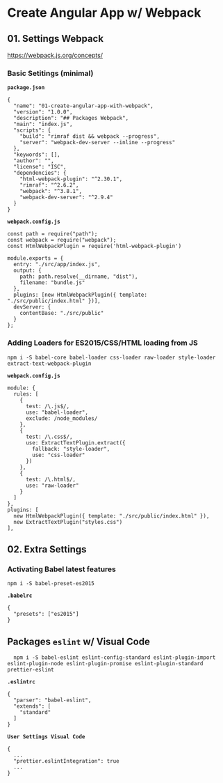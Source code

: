 # Create Angular App w/ Webpack

## 01. Settings Webpack

https://webpack.js.org/concepts/

### Basic Setitings (minimal)

**`package.json`**

````
{
  "name": "01-create-angular-app-with-webpack",
  "version": "1.0.0",
  "description": "## Packages Webpack",
  "main": "index.js",
  "scripts": {
    "build": "rimraf dist && webpack --progress",
    "server": "webpack-dev-server --inline --progress"
  },
  "keywords": [],
  "author": "",
  "license": "ISC",
  "dependencies": {
    "html-webpack-plugin": "^2.30.1",
    "rimraf": "^2.6.2",
    "webpack": "^3.8.1",
    "webpack-dev-server": "^2.9.4"
  }
}
````

**`webpack.config.js`**

```
const path = require("path");
const webpack = require("webpack");
const HtmlWebpackPlugin = require('html-webpack-plugin')

module.exports = {
  entry: "./src/app/index.js",
  output: {
    path: path.resolve(__dirname, "dist"),
    filename: "bundle.js"
  },
  plugins: [new HtmlWebpackPlugin({ template: "./src/public/index.html" })],
  devServer: {
    contentBase: "./src/public"
  }
};
```

### Adding Loaders for ES2015/CSS/HTML loading from JS


`npm i -S babel-core babel-loader css-loader raw-loader style-loader extract-text-webpack-plugin`

**`webpack.config.js`**

```
module: {
  rules: [
    {
      test: /\.js$/,
      use: "babel-loader",
      exclude: /node_modules/
    },
    {
      test: /\.css$/,
      use: ExtractTextPlugin.extract({
        fallback: "style-loader",
        use: "css-loader"
      })
    },
    {
      test: /\.html$/,
      use: "raw-loader"
    }
  ]
},
plugins: [
  new HtmlWebpackPlugin({ template: "./src/public/index.html" }),
  new ExtractTextPlugin("styles.css")
],
```

## 02. Extra Settings

### Activating Babel latest features

`npm i -S babel-preset-es2015`

**`.babelrc`**

```
{
  "presets": ["es2015"]
}
```

## Packages `eslint` w/ Visual Code

```
  npm i -S babel-eslint eslint-config-standard eslint-plugin-import eslint-plugin-node eslint-plugin-promise eslint-plugin-standard prettier-eslint
```

**`.eslintrc`**

```
{
  "parser": "babel-eslint",
  "extends": [
    "standard"
  ]
}
````

**`User Settings Visual Code`**
```
{
  ...
  "prettier.eslintIntegration": true
  ...
}
```